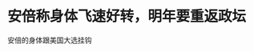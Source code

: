 # 安倍称身体飞速好转，明年要重返政坛


安倍的身体跟美国大选挂钩<img src="static/image/smiley/default/lol.gif" smilieid="12" border="0" alt="" />
